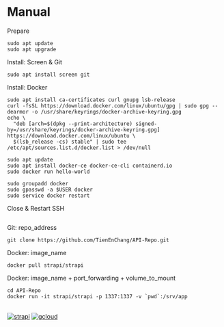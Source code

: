 # Manual

Prepare
```
sudo apt update
sudo apt upgrade
```
Install: Screen & Git
```
sudo apt install screen git
```
Install: Docker
```
sudo apt install ca-certificates curl gnupg lsb-release
curl -fsSL https://download.docker.com/linux/ubuntu/gpg | sudo gpg --dearmor -o /usr/share/keyrings/docker-archive-keyring.gpg
echo \
  "deb [arch=$(dpkg --print-architecture) signed-by=/usr/share/keyrings/docker-archive-keyring.gpg] https://download.docker.com/linux/ubuntu \
  $(lsb_release -cs) stable" | sudo tee /etc/apt/sources.list.d/docker.list > /dev/null
  
sudo apt update
sudo apt install docker-ce docker-ce-cli containerd.io
sudo docker run hello-world

sudo groupadd docker
sudo gpasswd -a $USER docker
sudo service docker restart
```
Close & Restart SSH
```
```
Git:  repo_address
```
git clone https://github.com/TienEnChang/API-Repo.git
```
Docker:  image_name
```
docker pull strapi/strapi
```
Docker:  image_name + port_forwarding + volume_to_mount
```
cd API-Repo
docker run -it strapi/strapi -p 1337:1337 -v `pwd`:/srv/app 
```

\
[![strapi](https://i.imgur.com/fP5frDe.png)](http://34.105.45.134:1337/admin/)
[![gcloud](https://i.imgur.com/xW6xKYK.png)](https://console.cloud.google.com/compute/instances?hl=zh-TW&project=workspace-328311)
